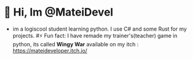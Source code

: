 # 👋 Hi, Im @MateiDevel
- im a logiscool student learning python. I use C# and some Rust for my projects.
#⚡ Fun fact:
  I have remade my trainer's(teacher) game in python, its called **Wingy War** available on my itch : https://mateideveloper.itch.io/

<!---
MateiDevel/MateiDevel is a ✨ special ✨ repository because its `README.md` (this file) appears on your GitHub profile.
You can click the Preview link to take a look at your changes.
--->
